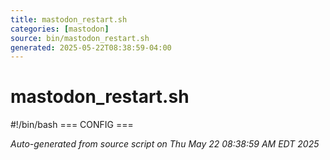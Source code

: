 ```yaml
---
title: mastodon_restart.sh
categories: [mastodon]
source: bin/mastodon_restart.sh
generated: 2025-05-22T08:38:59-04:00
---
```


# mastodon_restart.sh

#!/bin/bash
=== CONFIG ===

_Auto-generated from source script on Thu May 22 08:38:59 AM EDT 2025_
